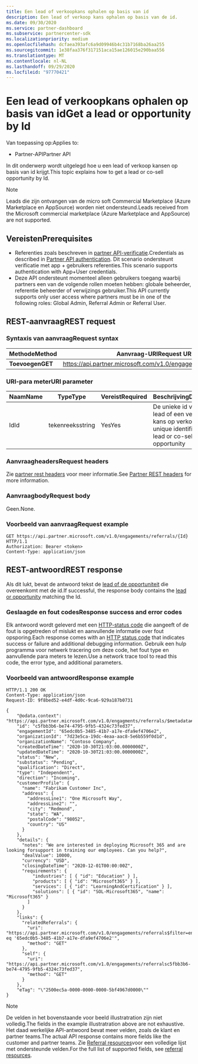 ```yaml
---
title: Een lead of verkoopkans ophalen op basis van id
description: Een lead of verkoop kans ophalen op basis van de id.
ms.date: 09/30/2020
ms.service: partner-dashboard
ms.subservice: partnercenter-sdk
ms.localizationpriority: medium
ms.openlocfilehash: dcfaea393afc6a9d09946b4c31b7168ba26aa255
ms.sourcegitcommit: 1e38faa376f317151aca15ae126015e290baa556
ms.translationtype: MT
ms.contentlocale: nl-NL
ms.lasthandoff: 09/29/2020
ms.locfileid: "97770421"
---
```

# <a name="get-a-lead-or-opportunity-by-id"></a><span data-ttu-id="a844d-103">Een lead of verkoopkans ophalen op basis van id</span><span class="sxs-lookup"><span data-stu-id="a844d-103">Get a lead or opportunity by Id</span></span>

<span data-ttu-id="a844d-104">Van toepassing op:</span><span class="sxs-lookup"><span data-stu-id="a844d-104">Applies to:</span></span>

- <span data-ttu-id="a844d-105">Partner-API</span><span class="sxs-lookup"><span data-stu-id="a844d-105">Partner API</span></span>

<span data-ttu-id="a844d-106">In dit onderwerp wordt uitgelegd hoe u een lead of verkoop kansen op basis van id krijgt.</span><span class="sxs-lookup"><span data-stu-id="a844d-106">This topic explains how to get a lead or co-sell opportunity by Id.</span></span>

> [!Note]
> <span data-ttu-id="a844d-107">Leads die zijn ontvangen van de micro soft Commercial Marketplace (Azure Marketplace en AppSource) worden niet ondersteund.</span><span class="sxs-lookup"><span data-stu-id="a844d-107">Leads received from the Microsoft commercial marketplace (Azure Marketplace and AppSource) are not supported.</span></span> 

## <a name="prerequisites"></a><span data-ttu-id="a844d-108">Vereisten</span><span class="sxs-lookup"><span data-stu-id="a844d-108">Prerequisites</span></span>

- <span data-ttu-id="a844d-109">Referenties zoals beschreven in [partner API-verificatie](api-authentication.md).</span><span class="sxs-lookup"><span data-stu-id="a844d-109">Credentials as described in [Partner API authentication](api-authentication.md).</span></span> <span data-ttu-id="a844d-110">Dit scenario ondersteunt verificatie met app + gebruikers referenties.</span><span class="sxs-lookup"><span data-stu-id="a844d-110">This scenario supports authentication with App+User credentials.</span></span>
- <span data-ttu-id="a844d-111">Deze API ondersteunt momenteel alleen gebruikers toegang waarbij partners een van de volgende rollen moeten hebben: globale beheerder, referentie beheerder of verwijzings gebruiker.</span><span class="sxs-lookup"><span data-stu-id="a844d-111">This API currently supports only user access where partners must be in one of the following roles: Global Admin, Referral Admin or Referral User.</span></span>

## <a name="rest-request"></a><span data-ttu-id="a844d-112">REST-aanvraag</span><span class="sxs-lookup"><span data-stu-id="a844d-112">REST request</span></span>

### <a name="request-syntax"></a><span data-ttu-id="a844d-113">Syntaxis van aanvraag</span><span class="sxs-lookup"><span data-stu-id="a844d-113">Request syntax</span></span>

| <span data-ttu-id="a844d-114">Methode</span><span class="sxs-lookup"><span data-stu-id="a844d-114">Method</span></span>   | <span data-ttu-id="a844d-115">Aanvraag-URI</span><span class="sxs-lookup"><span data-stu-id="a844d-115">Request URI</span></span>                                                                                                 |
|----------|-------------------------------------------------------------------------------------------------------------|
| <span data-ttu-id="a844d-116">**Toevoegen**</span><span class="sxs-lookup"><span data-stu-id="a844d-116">**GET**</span></span> | <https://api.partner.microsoft.com/v1.0/engagements/referrals/{Id}>                                     |

### <a name="uri-parameter"></a><span data-ttu-id="a844d-117">URI-para meter</span><span class="sxs-lookup"><span data-stu-id="a844d-117">URI parameter</span></span>


| <span data-ttu-id="a844d-118">Naam</span><span class="sxs-lookup"><span data-stu-id="a844d-118">Name</span></span>                   | <span data-ttu-id="a844d-119">Type</span><span class="sxs-lookup"><span data-stu-id="a844d-119">Type</span></span>     | <span data-ttu-id="a844d-120">Vereist</span><span class="sxs-lookup"><span data-stu-id="a844d-120">Required</span></span> | <span data-ttu-id="a844d-121">Beschrijving</span><span class="sxs-lookup"><span data-stu-id="a844d-121">Description</span></span>                                                     |
|------------------------|----------|----------|-----------------------------------------------------------------|
|<span data-ttu-id="a844d-122">Id</span><span class="sxs-lookup"><span data-stu-id="a844d-122">Id</span></span>                      | <span data-ttu-id="a844d-123">tekenreeks</span><span class="sxs-lookup"><span data-stu-id="a844d-123">string</span></span>   | <span data-ttu-id="a844d-124">Yes</span><span class="sxs-lookup"><span data-stu-id="a844d-124">Yes</span></span>       | <span data-ttu-id="a844d-125">De unieke id voor een lead of een verkoop kans op verkoop</span><span class="sxs-lookup"><span data-stu-id="a844d-125">The unique identifier for a lead or co-sell opportunity</span></span>       |

### <a name="request-headers"></a><span data-ttu-id="a844d-126">Aanvraagheaders</span><span class="sxs-lookup"><span data-stu-id="a844d-126">Request headers</span></span>

<span data-ttu-id="a844d-127">Zie [partner rest headers](headers.md) voor meer informatie.</span><span class="sxs-lookup"><span data-stu-id="a844d-127">See [Partner REST headers](headers.md) for more information.</span></span>

### <a name="request-body"></a><span data-ttu-id="a844d-128">Aanvraagbody</span><span class="sxs-lookup"><span data-stu-id="a844d-128">Request body</span></span>

<span data-ttu-id="a844d-129">Geen.</span><span class="sxs-lookup"><span data-stu-id="a844d-129">None.</span></span>

### <a name="request-example"></a><span data-ttu-id="a844d-130">Voorbeeld van aanvraag</span><span class="sxs-lookup"><span data-stu-id="a844d-130">Request example</span></span>

```http
GET https://api.partner.microsoft.com/v1.0/engagements/referrals/{Id} HTTP/1.1
Authorization: Bearer <token>
Content-Type: application/json
```

## <a name="rest-response"></a><span data-ttu-id="a844d-131">REST-antwoord</span><span class="sxs-lookup"><span data-stu-id="a844d-131">REST response</span></span>

<span data-ttu-id="a844d-132">Als dit lukt, bevat de antwoord tekst de [lead of de opportuniteit](referral-resources.md) die overeenkomt met de id.</span><span class="sxs-lookup"><span data-stu-id="a844d-132">If successful, the response body contains the [lead or opportunity](referral-resources.md) matching the Id.</span></span>

### <a name="response-success-and-error-codes"></a><span data-ttu-id="a844d-133">Geslaagde en fout codes</span><span class="sxs-lookup"><span data-stu-id="a844d-133">Response success and error codes</span></span>

<span data-ttu-id="a844d-134">Elk antwoord wordt geleverd met een [HTTP-status code](error-codes.md) die aangeeft of de fout is opgetreden of mislukt en aanvullende informatie over fout opsporing.</span><span class="sxs-lookup"><span data-stu-id="a844d-134">Each response comes with an [HTTP status code](error-codes.md) that indicates success or failure and additional debugging information.</span></span> <span data-ttu-id="a844d-135">Gebruik een hulp programma voor netwerk tracering om deze code, het fout type en aanvullende para meters te lezen.</span><span class="sxs-lookup"><span data-stu-id="a844d-135">Use a network trace tool to read this code, the error type, and additional parameters.</span></span>

### <a name="response-example"></a><span data-ttu-id="a844d-136">Voorbeeld van antwoord</span><span class="sxs-lookup"><span data-stu-id="a844d-136">Response example</span></span>

``` http
HTTP/1.1 200 OK
Content-Type: application/json
Request-ID: 9f8bed52-e4df-4d0c-9ca6-929a187b0731

{
    "@odata.context": "https://api.partner.microsoft.com/v1.0/engagments/referrals/$metadata#Referrals/$entity",
    "id": "c5fbb3b6-be74-4795-9fb5-4324c73fed37",
    "engagementId": "65edc0b5-3485-41b7-a17e-dfa9ef4706e2",
    "organizationId": "7d23e5ca-19dc-4eaa-aac8-5e6b559f0d1d",
    "organizationName": "Contoso Company",
    "createdDateTime": "2020-10-30T21:03:00.0000000Z",
    "updatedDateTime": "2020-10-30T21:03:00.0000000Z",
    "status": "New",
    "substatus": "Pending",
    "qualification": "Direct",
    "type": "Independent",
    "direction": "Incoming",
    "customerProfile": {
      "name": "Fabrikam Customer Inc",
      "address": {
        "addressLine1": "One Microsoft Way",
        "addressLine2": "",
        "city": "Redmond",
        "state": "WA",
        "postalCode": "98052",
        "country": "US"
      }
    },
    "details": {
      "notes": "We are interested in deploying Microsoft 365 and are looking forsupport in training our employees. Can you help?",
      "dealValue": 10000,
      "currency": "USD",
      "closingDateTime": "2020-12-01T00:00:00Z",
      "requirements": {
          "industries": [ { "id": "Education" } ],
          "products": [ { "id": "Microsoft365" } ],
          "services": [ { "id": "LearningAndCertification" } ],
          "solutions": [ { "id": "SOL-Microsoft365", "name": "Microsoft365" }
        ]
      }
    },
    "links": {
      "relatedReferrals": {
        "uri": "https://api.partner.microsoft.com/v1.0/engagements/referrals$filter=engagementId eq '65edc0b5-3485-41b7-a17e-dfa9ef4706e2'",
        "method": "GET"
      },
      "self": {
        "uri": "https://api.partner.microsoft.com/v1.0/engagements/referralsc5fbb3b6-be74-4795-9fb5-4324c73fed37",
        "method": "GET"
      }
    },
    "eTag": "\"2500ec5a-0000-0000-0000-5bf4967d0000\""
}
```

> [!Note]
> <span data-ttu-id="a844d-137">De velden in het bovenstaande voor beeld illustratration zijn niet volledig.</span><span class="sxs-lookup"><span data-stu-id="a844d-137">The fields in the example illustratration above are not exhaustive.</span></span> <span data-ttu-id="a844d-138">Het daad werkelijke API-antwoord bevat meer velden, zoals de klant en partner teams.</span><span class="sxs-lookup"><span data-stu-id="a844d-138">The actual API response contains more fields like the customer and partner teams.</span></span> <span data-ttu-id="a844d-139">Zie [Referral resources](referral-resources.md)voor een volledige lijst met ondersteunde velden.</span><span class="sxs-lookup"><span data-stu-id="a844d-139">For the full list of supported fields, see [referral resources](referral-resources.md).</span></span>